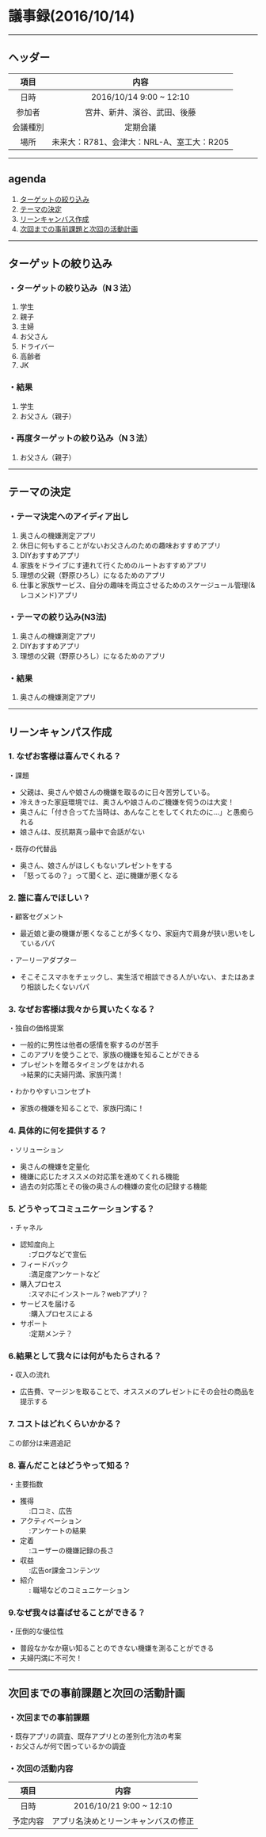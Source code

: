# 議事録(2016/10/14)
---
## ヘッダー
|項目|内容|
|:--:|:--:|
| 日時 | 2016/10/14  9:00 ~ 12:10|
| 参加者 | 宮井、新井、濱谷、武田、後藤|
| 会議種別 | 定期会議 |
| 場所 | 未来大：R781、会津大：NRL-A、室工大：R205 |

---
## agenda
1. [ターゲットの絞り込み](#anchar1)
2. [テーマの決定](#anchar2)
3. [リーンキャンバス作成](#anchar３)
4. [次回までの事前課題と次回の活動計画](#anchar４)

---

## <div id="anchar1"/>ターゲットの絞り込み
### ・ターゲットの絞り込み（N３法）
1. 学生
2. 親子  
3. 主婦  
4. お父さん
5. ドライバー
6. 高齢者
7. JK

### ・結果
1. 学生  
2. お父さん（親子）  

### ・再度ターゲットの絞り込み（N３法）
1. お父さん（親子）

---

## <div id="anchar2"/>テーマの決定
### ・テーマ決定へのアイディア出し  
1. 奥さんの機嫌測定アプリ
2. 休日に何もすることがないお父さんのための趣味おすすめアプリ
3. DIYおすすめアプリ
4. 家族をドライブにす連れて行くためのルートおすすめアプリ
5. 理想の父親（野原ひろし）になるためのアプリ
6. 仕事と家族サービス、自分の趣味を両立させるためのスケージュール管理(&レコメンド)アプリ

### ・テーマの絞り込み(N3法)
1. 奥さんの機嫌測定アプリ
2. DIYおすすめアプリ
3. 理想の父親（野原ひろし）になるためのアプリ

### ・結果
1. 奥さんの機嫌測定アプリ

---

## <div id="anchar3"/>リーンキャンパス作成
### 1. なぜお客様は喜んでくれる？<br>
・課題<br>
 - 父親は、奥さんや娘さんの機嫌を取るのに日々苦労している。<br>
 - 冷えきった家庭環境では、奥さんや娘さんのご機嫌を伺うのは大変！<br>
 - 奥さんに「付き合ってた当時は、あんなことをしてくれたのに…」と愚痴られる<br>
 - 娘さんは、反抗期真っ最中で会話がない
 
・既存の代替品<br>
 - 奥さん、娘さんがほしくもないプレゼントをする<br>
 - 「怒ってるの？」って聞くと、逆に機嫌が悪くなる<br>

### 2. 誰に喜んでほしい？<br>
・顧客セグメント<br>
 - 最近娘と妻の機嫌が悪くなることが多くなり、家庭内で肩身が狭い思いをしているパパ<br>

・アーリーアダプター<br>
 - そこそこスマホをチェックし、実生活で相談できる人がいない、またはあまり相談したくないパパ<br>

### 3. なぜお客様は我々から買いたくなる？
・独自の価格提案
 - 一般的に男性は他者の感情を察するのが苦手<br>
 - このアプリを使うことで、家族の機嫌を知ることができる<br>
 - プレゼントを贈るタイミングをはかれる<br>
    →結果的に夫婦円満、家族円満！
 
・わかりやすいコンセプト<br>
 - 家族の機嫌を知ることで、家族円満に！

### 4. 具体的に何を提供する？
・ソリューション<br>
 - 奥さんの機嫌を定量化<br>
 - 機嫌に応じたオススメの対応策を進めてくれる機能<br>
 - 過去の対応策とその後の奥さんの機嫌の変化の記録する機能<br>

### 5. どうやってコミュニケーションする？
・チャネル<br>
 - 認知度向上<br>
　  :ブログなどで宣伝<br>
 - フィードバック<br>
　  :満足度アンケートなど<br>
 - 購入プロセス<br>
　  :スマホにインストール？webアプリ？<br>
 - サービスを届ける<br>
　  :購入プロセスによる<br>
 - サポート<br>
　  :定期メンテ？<br>
   
### 6.結果として我々には何がもたらされる？
・収入の流れ<br>
 - 広告費、マージンを取ることで、オススメのプレゼントにその会社の商品を提示する<br>

### 7. コストはどれくらいかかる？
この部分は来週追記

### 8. 喜んだことはどうやって知る？
・主要指数<br>
 - 獲得<br>
　  :口コミ、広告<br>
 - アクティベーション<br>
　  :アンケートの結果<br>
 - 定着<br>
　  :ユーザーの機嫌記録の長さ<br>
 - 収益<br>
　  :広告or課金コンテンツ<br>
 - 紹介<br>
　  : 職場などのコミュニケーション<br>

### 9.なぜ我々は喜ばせることができる？
・圧倒的な優位性<br>
 - 普段なかなか窺い知ることのできない機嫌を測ることができる<br>
 - 夫婦円満に不可欠！<br>

---

## <div id="anchar4"/>次回までの事前課題と次回の活動計画
### ・次回までの事前課題
・既存アプリの調査、既存アプリとの差別化方法の考案<br>
・お父さんが何で困っているかの調査

### ・次回の活動内容
|項目|内容|
|:--:|:--:|
| 日時 | 2016/10/21  9:00 ~ 12:10|
| 予定内容 | アプリ名決めとリーンキャンバスの修正 |
